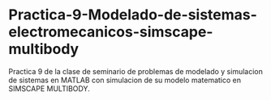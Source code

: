 # Practica-9-Modelado-de-sistemas-electromecanicos-simscape-multibody
Practica 9 de la clase de seminario de problemas de modelado y simulacion de sistemas en MATLAB con simulacion de su modelo matematico en SIMSCAPE MULTIBODY.
